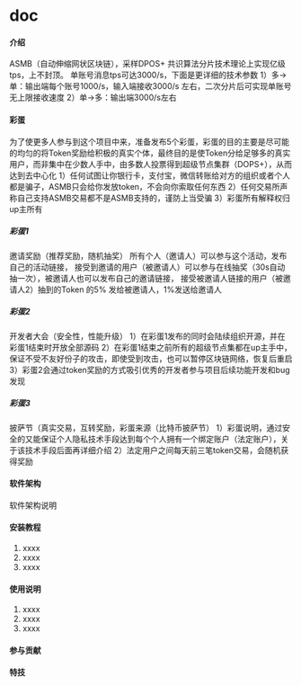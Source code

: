 # doc

#### 介绍
ASMB（自动伸缩网状区块链），采样DPOS+ 共识算法分片技术理论上实现亿级tps，上不封顶。
单账号消息tps可达3000/s，下面是更详细的技术参数
1）多->单：输出端每个账号1000/s，输入端接收3000/s 左右，二次分片后可实现单账号无上限接收速度
2）单->多：输出端3000/s左右


#### 彩蛋
为了使更多人参与到这个项目中来，准备发布5个彩蛋，彩蛋的目的主要是尽可能的均匀的将Token奖励给积极的真实个体，最终目的是使Token分给足够多的真实用户，而非集中在少数人手中，由多数人投票得到超级节点集群（DOPS+），从而达到去中心化
1）任何试图让你银行卡，支付宝，微信转账给对方的组织或者个人都是骗子，ASMB只会给你发放token，不会向你索取任何东西
2）任何交易所声称自己支持ASMB交易都不是ASMB支持的，谨防上当受骗
3）彩蛋所有解释权归up主所有


##### 彩蛋1
邀请奖励（推荐奖励，随机抽奖）
所有个人（邀请人）可以参与这个活动，发布自己的活动链接，
接受到邀请的用户（被邀请人）可以参与在线抽奖（30s自动抽一次），被邀请人也可以发布自己的邀请链接，
接受被邀请人链接的用户（被邀请人2）抽到的Token 的5% 发给被邀请人，1%发送给邀请人


##### 彩蛋2
开发者大会（安全性，性能升级）
1）在彩蛋1发布的同时会陆续组织开源，并在彩蛋1结束时开放全部源码
2）在彩蛋1结束之前所有的超级节点集都在up主手中，保证不受不友好份子的攻击，即使受到攻击，也可以暂停区块链网络，恢复后重启
3）彩蛋2会通过token奖励的方式吸引优秀的开发者参与项目后续功能开发和bug发现

##### 彩蛋3
披萨节（真实交易，互转奖励，彩蛋来源（比特币披萨节）
1）彩蛋说明，通过安全的又能保证个人隐私技术手段达到每个个人拥有一个绑定账户（法定账户），关于该技术手段后面再详细介绍
2）法定用户之间每天前三笔token交易，会随机获得奖励

#### 软件架构
软件架构说明


#### 安装教程

1.  xxxx
2.  xxxx
3.  xxxx

#### 使用说明

1.  xxxx
2.  xxxx
3.  xxxx

#### 参与贡献



#### 特技

